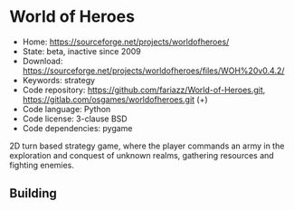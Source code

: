 # World of Heroes

- Home: https://sourceforge.net/projects/worldofheroes/
- State: beta, inactive since 2009
- Download: https://sourceforge.net/projects/worldofheroes/files/WOH%20v0.4.2/
- Keywords: strategy
- Code repository: https://github.com/fariazz/World-of-Heroes.git, https://gitlab.com/osgames/worldofheroes.git (+)
- Code language: Python
- Code license: 3-clause BSD
- Code dependencies: pygame

2D turn based strategy game, where the player commands an army in the exploration and conquest of unknown realms, gathering resources and fighting enemies.

## Building
